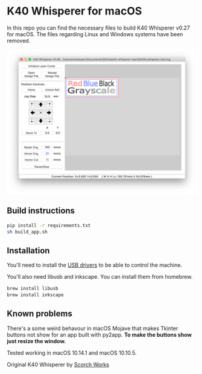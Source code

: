 # K40 Whisperer for macOS

In this repo you can find the necessary files to build K40 Whisperer v0.27 for macOS. The files regarding Linux and Windows systems have been removed.

![K40 Whisperer running on macOS](https://github.com/rsre/K40-Whisperer-macOS/blob/master/K40-Whisperer-running-on-macOS.png "K40 Whisperer")

## Build instructions
```bash
pip install -r requirements.txt
sh build_app.sh
```

## Installation
You'll need to install the [USB drivers](https://github.com/adrianmihalko/ch340g-ch34g-ch34x-mac-os-x-driver) to be able to control the machine.

You'll also need libusb and inkscape. You can install them from homebrew.

```bash
brew install libusb
brew install inkscape
```

## Known problems
There's a some weird behavour in macOS Mojave that makes Tkinter buttons not show for an app built with py2app. **To make the buttons show just resize the window.**

Tested working in macOS 10.14.1 and macOS 10.10.5.


Original K40 Whisperer by [Scorch Works](http://www.scorchworks.com/K40whisperer/k40whisperer.html)